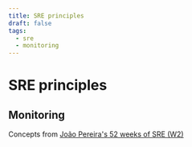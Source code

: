 ```yaml
---
title: SRE principles
draft: false
tags:
  - sre
  - monitoring
---
```


# SRE principles

## Monitoring

Concepts from [João Pereira's 52 weeks of SRE (W2)](https://jpereira.me/week-2-monitoring-fundamentals/)
